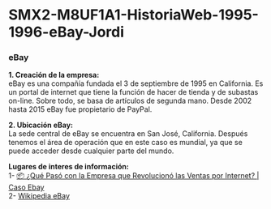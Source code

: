 # SMX2-M8UF1A1-HistoriaWeb-1995-1996-eBay-Jordi

### **eBay**

**1. Creación de la empresa:**  
eBay es una compañía fundada el 3 de septiembre de 1995 en California. Es un portal de internet que tiene la función de hacer de tienda y de subastas on-line. Sobre todo, se basa de artículos de segunda mano. 
Desde 2002 hasta 2015 eBay fue propietario de PayPal.  

**2. Ubicación eBay:**  
La sede central de eBay se encuentra en San José, California. Después tenemos el área de operación que en este caso es mundial, ya que se puede acceder desde cualquier parte del mundo.  

**Lugares de interes de información:**  
1- [📦 ¿Qué Pasó con la Empresa que Revolucionó las Ventas por Internet? | Caso Ebay](https://www.youtube.com/watch?v=Uki_IIMxiMg)  
2- [Wikipedia eBay](https://es.wikipedia.org/wiki/EBay)

